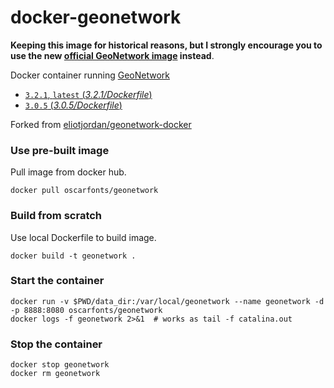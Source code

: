 # docker-geonetwork

**Keeping this image for historical reasons, but I strongly encourage you to use the new [official GeoNetwork image](https://hub.docker.com/_/geonetwork/) instead**.

Docker container running [GeoNetwork](http://geonetwork-opensource.org/)

* [`3.2.1`, `latest` (*3.2.1/Dockerfile*)](https://github.com/oscarfonts/docker-geonetwork/tree/master/3.2.0/Dockerfile)
* [`3.0.5` (*3.0.5/Dockerfile*)](https://github.com/oscarfonts/docker-geonetwork/tree/master/3.0.5/Dockerfile)

Forked from [eliotjordan/geonetwork-docker](https://hub.docker.com/r/eliotjordan/geonetwork-docker/)

### Use  pre-built image

Pull image from docker hub.

    docker pull oscarfonts/geonetwork

### Build from scratch

Use local Dockerfile to build image.

    docker build -t geonetwork .

### Start the container

    docker run -v $PWD/data_dir:/var/local/geonetwork --name geonetwork -d -p 8888:8080 oscarfonts/geonetwork
    docker logs -f geonetwork 2>&1  # works as tail -f catalina.out

### Stop the container

    docker stop geonetwork
    docker rm geonetwork

